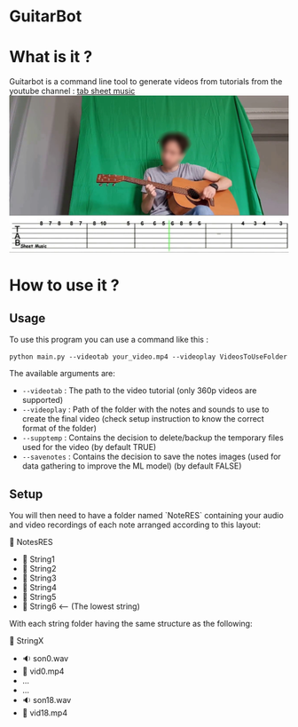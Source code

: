 # GuitarBot

# What is it ?
Guitarbot is a command line tool to generate videos from tutorials from the youtube channel : [tab sheet music](https://www.youtube.com/c/TabSheetMusic)
<img src="https://github.com/HugoM25/GuitarBot/blob/master/example_frame.png"  />
# How to use it ?

<h2> Usage </h2>
To use this program you can use a command like this :

```Shell
python main.py --videotab your_video.mp4 --videoplay VideosToUseFolder
```

The available arguments are: 

- `--videotab` : The path to the video tutorial (only 360p videos are supported)  
- `--videoplay` : Path of the folder with the notes and sounds to use to create the final video (check setup instruction to know the correct format of the folder) 
- `--supptemp` : Contains the decision to delete/backup the temporary files used for the video (by default TRUE)
- `--savenotes` : Contains the decision to save the notes images (used for data gathering to improve the ML model)  (by default FALSE)

<h2> Setup </h2>
You will then need to have a folder named `NoteRES` containing your audio and video recordings of each note arranged according to this layout: 

:file_folder: NotesRES 
- :file_folder: String1 
- :file_folder: String2
- :file_folder: String3
- :file_folder: String4
- :file_folder: String5
- :file_folder: String6  <-- (The lowest string)

With each string folder having the same structure as the following: 

:file_folder: StringX
- :sound: son0.wav
- :movie_camera: vid0.mp4
- ...
- ...
- :sound: son18.wav
- :movie_camera: vid18.mp4
